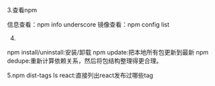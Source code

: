 3.查看npm

信息查看：npm info underscore
镜像查看：npm config list

4.
npm install/uninstall:安装/卸载
npm update:把本地所有包更新到最新
npm dedupe:重新计算依赖关系，然后将包结构整理得更合理。

5.npm dist-tags ls react:直接列出react发布过哪些tag